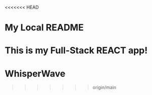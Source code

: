 <<<<<<< HEAD
# My Local README
This is my  Full-Stack REACT app!
=======
# WhisperWave

>>>>>>> origin/main
